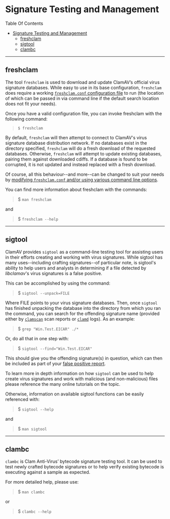 # Signature Testing and Management

Table Of Contents

<!-- TOC depthFrom:2 depthTo:6 withLinks:1 updateOnSave:1 orderedList:0 -->

- [Signature Testing and Management](#signature-testing-and-management)
  - [freshclam](#freshclam)
  - [sigtool](#sigtool)
  - [clambc](#clambc)

<!-- /TOC -->

---

## freshclam

The tool `freshclam` is used to download and update ClamAV’s official virus signature databases. While easy to use in its base configuration, `freshclam` does require a working [`freshclam.conf` configuration file](https://www.clamav.net/documents/configuration#freshclamconf) to run (the location of which can be passed in via command line if the default search location does not fit your needs).

Once you have a valid configuration file, you can invoke freshclam with the following command:

> `$ freshclam`

By default, `freshclam` will then attempt to connect to ClamAV's virus signature database distribution network. If no databases exist in the directory specified, `freshclam` will do a fresh download of the requested databases. Otherwise, `freshclam` will attempt to update existing databases, pairing them against downloaded cdiffs. If a database is found to be corrupted, it is not updated and instead replaced with a fresh download.

Of course, all this behaviour--and more--can be changed to suit your needs by [modifying `freshclam.conf` and/or using various command line options](https://www.clamav.net/documents/configuration#freshclamconf).

You can find more information about freshclam with the commands:

> $ `man freshclam`

and

> $ `freshclam --help`

---

## sigtool

ClamAV provides `sigtool` as a command-line testing tool for assisting users in their efforts creating and working with virus signatures. While sigtool has many uses--including crafting signatures--of particular note, is sigtool's ability to help users and analysts in determining if a file detected by *libclamav*'s virus signatures is a false positive.

This can be accomplished by using the command:

> $ `sigtool --unpack=FILE`

Where FILE points to your virus signature databases. Then, once `sigtool` has finished unpacking the database into the directory from which you ran the command, you can search for the offending signature name (provided either by [`clamscan`](./https://www.clamav.net/documents/scanning#clamscan) scan reports or [`clamd`](./https://www.clamav.net/documents/scanning#clamd) logs). As an example:

> $ `grep "Win.Test.EICAR" ./*`

Or, do all that in one step with:

> $ `sigtool --find="Win.Test.EICAR"`

This should give you the offending signature(s) in question, which can then be included as part of your [false positive report](https://www.clamav.net/reports/fp).

To learn more in depth information on how `sigtool` can be used to help create virus signatures and work with malicious (and non-malicious) files please reference the many online tutorials on the topic.

Otherwise, information on available sigtool functions can be easily referenced with:

> $ `sigtool --help`

and

> $ `man sigtool`

---

## clambc

`clambc` is Clam Anti-Virus’ bytecode signature testing tool. It can be used to test newly crafted bytecode signatures or to help verify existing bytecode is executing against a sample as expected.

For more detailed help, please use:

> $ `man clambc`

or

> $ `clambc --help`
